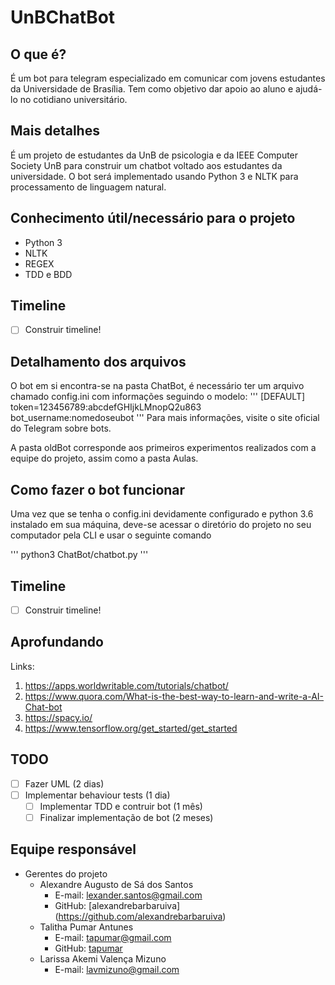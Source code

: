 # UnBChatBot

## O que é?

É um bot para telegram especializado em comunicar com jovens estudantes da Universidade de Brasília. Tem como objetivo dar apoio ao aluno e ajudá-lo no cotidiano universitário.

## Mais detalhes

É um projeto de estudantes da UnB de psicologia e da IEEE Computer Society UnB para construir um chatbot voltado aos estudantes da universidade. O bot será implementado usando Python 3 e NLTK para processamento de linguagem natural.

## Conhecimento útil/necessário para o projeto

- Python 3
- NLTK
- REGEX
- TDD e BDD

## Timeline

* [ ] Construir timeline!

## Detalhamento dos arquivos

O bot em si encontra-se na pasta ChatBot, é necessário ter um arquivo chamado config.ini com informações seguindo o modelo:
'''
[DEFAULT]
token=123456789:abcdefGHIjkLMnopQ2u863
bot_username:nomedoseubot
'''
Para mais informações, visite o site oficial do Telegram sobre bots.

A pasta oldBot corresponde aos primeiros experimentos realizados com a equipe do projeto, assim como a pasta Aulas.

## Como fazer o bot funcionar

Uma vez que se tenha o config.ini devidamente configurado e python 3.6 instalado em sua máquina, deve-se acessar o diretório do projeto no seu computador pela CLI e usar o seguinte comando

'''
python3 ChatBot/chatbot.py
'''

## Timeline

* [ ] Construir timeline!

## Aprofundando

Links:
1. https://apps.worldwritable.com/tutorials/chatbot/
2. https://www.quora.com/What-is-the-best-way-to-learn-and-write-a-AI-Chat-bot
3. https://spacy.io/
4. https://www.tensorflow.org/get_started/get_started

## TODO

* [ ] Fazer UML (2 dias)
* [ ] Implementar behaviour tests (1 dia)
    * [ ] Implementar TDD e contruir bot (1 mês)
    * [ ] Finalizar implementação de bot (2 meses)

## Equipe responsável

- Gerentes do projeto
  - Alexandre Augusto de Sá dos Santos
    - E-mail: lexander.santos@gmail.com
    - GitHub: [alexandrebarbaruiva] (https://github.com/alexandrebarbaruiva)
  - Talitha Pumar Antunes
    - E-mail: tapumar@gmail.com
    - GitHub: [tapumar](https://github.com/tapumar)
  - Larissa Akemi Valença Mizuno
    - E-mail: lavmizuno@gmail.com
